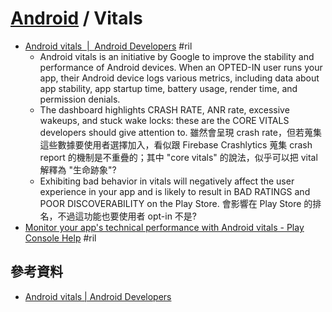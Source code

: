 # [Android](android.md) / Vitals

  - [Android vitals  \|  Android Developers](https://developer.android.com/topic/performance/vitals/) #ril
      - Android vitals is an initiative by Google to improve the stability and performance of Android devices. When an OPTED-IN user runs your app, their Android device logs various metrics, including data about app stability, app startup time, battery usage, render time, and permission denials.
      - The dashboard highlights CRASH RATE, ANR rate, excessive wakeups, and stuck wake locks: these are the CORE VITALS developers should give attention to. 雖然會呈現 crash rate，但若蒐集這些數據要使用者選擇加入，看似跟 Firebase Crashlytics 蒐集 crash report 的機制是不重疊的；其中 "core vitals" 的說法，似乎可以把 vital 解釋為 "生命跡象"?
      - Exhibiting bad behavior in vitals will negatively affect the user experience in your app and is likely to result in BAD RATINGS and POOR DISCOVERABILITY on the Play Store. 會影響在 Play Store 的排名，不過這功能也要使用者 opt-in 不是?
  - [Monitor your app's technical performance with Android vitals \- Play Console Help](https://support.google.com/googleplay/android-developer/answer/7385505) #ril

## 參考資料

  - [Android vitals | Android Developers](https://developer.android.com/topic/performance/vitals/)
